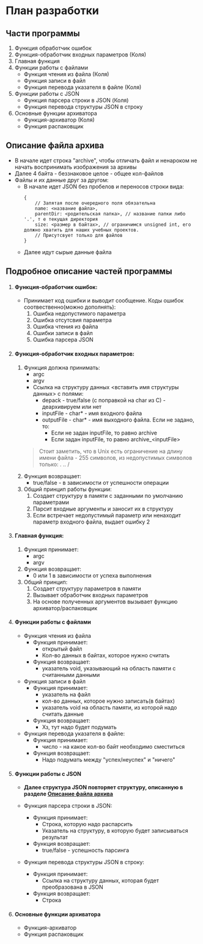 # План разработки #

## Части программы ##
1. Функция обработчик ошибок
2. Функция-обработчик входных параметров (Коля)
3. Главная функция
4. Функции работы с файлами
    - Функция чтения из файла (Коля)
    - Функция записи в файл
    - Функция перевода указателя в файле (Коля)
5. Функции работы с JSON
    - Функция парсера строки в JSON (Коля)
    - Функция перевода структуры JSON в строку
6. Основные функции архиватора
   - Функция-архиватор (Коля)
   - Функция распаковщик

## Описание файла архива ##
- В начале идет строка "archive", чтобы отличать файл и ненароком не начать воспринимать изображения за архивы
- Далее 4 байта - беззнаковое целое - общее кол-файлов
- Файлы и их данные друг за другом:
  - В начале идет JSON без пробелов и переносов строки вида:
    ```
    { 
        // Запятая после очередного поля обязательна
        name: <название файла>, 
        parentDir: <родительская папка>, // название папки либо '.', т е текущая директория
        size: <размер в байтах>, // ограничимся unsigned int, его должно хватить для наших учебных проектов. 
        // Присутсвует только для файлов 
    }
    ```
  - Далее идут сырые данные файла


## Подробное описание частей программы ##


1. #### Функция-обработчик ошибок:
    - Принимает код ошибки и выводит сообщение. Коды ошибок соотвественно(можно дополнять):
        1. Ошибка недопустимого параметра
        2. Ошибка отсутсвия параметра
        3. Ошибка чтения из файла
        4. Ошибки записи в файл
        5. Ошибка парсера JSON

2. #### Функция-обработчик входных параметров:
   1. Функция должна принимать: 
      - argc
      - argv 
      - Ссылка на структуру данных <вставить имя структуры данных> с полями:
        - depack - true/false (с поправкой на char из C) - деархивируем или нет
        - inputFile - char* - имя входного файла
        - outputFile - char* - имя выходного файла. Если не задано, то:
            - Если не задан inputFile, то равно archive
            - Если задан inputFile, то равно archive_\<inputFile>
      > Стоит заметить, что в Unix есть ограничение на длину имени файла - 255 символов, из недопустимых символов только: . .. /
   2. Функция возвращает:
      - true/false - в зависимости от успешности операции
   3. Общий принцип работы функции:
      1. Создает структуру в памяти с заданными по умолчанию параметрами
      2. Парсит входные аргументы и заносит их в структуру
      3. Если встречает недопустимый параметр или ненаходит параметр входного файла, выдает ошибку 2


3. #### Главная функция:
   1. Функция принимаeт:
       - argc
       - argv 
   2. Функция возвращает:
       - 0 или 1 в зависимости от успеха выполнения
   3. Общий принцип:
      1. Создает структуру параметров в памяти
      2. Вызывает обработчик входных параметров
      3. На основе полученных аргументов вызывает функцию архиватор/распаковщик
      
4. #### Функции работы с файлами
    - Функция чтения из файла
      - Функция принимает:
        - открытый файл
        - Кол-во данных в байтах, которое нужно считать
      - Функция возвращает:
        - указатель void, указывающий на область памяти с считанными данными
    - Функция записи в файл
      - Функция принимает:
        - указатель на файл
        - кол-во данных, которое нужно записать(в байтах)
        - указатель void на область памяти, из которой надо считать данные
      - Функция возвращает:
        - Хз, тут надо будет подумать
    - Функция перевода указателя в файле:
      - Функция принимает:
        - число - на какое кол-во байт необходимо сместиться
      - Функция возвращает:
        - Надо подумать между "успех/неуспех" и "ничего"

5. #### Функции работы с JSON

    - **Далее структура JSON повторяет структуру, описанную в разделе [Описание файла архива](#Описание-файла-архива)**  
   
    - Функция парсера строки в JSON:
      - Функция принимает:
        - Строка, которую надо распарсить
        - Указатель на структуру, в которую будет записываться результат
      - Функция возвращает:
        - true/false - успешность парсинга
   
    - Функция перевода структуры JSON в строку:
      - Функция принимает:
        - Ссылка на структуру данных, которая будет преобразована в JSON
      - Функция возвращает:
        - Строка
        
6. #### Основные функции архиватора
    - Функция-архиватор
    - Функция распаковщик